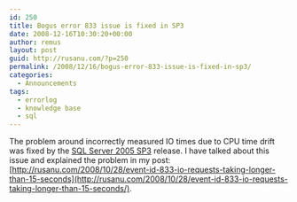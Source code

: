 ```yaml
---
id: 250
title: Bogus error 833 issue is fixed in SP3
date: 2008-12-16T10:30:20+00:00
author: remus
layout: post
guid: http://rusanu.com/?p=250
permalink: /2008/12/16/bogus-error-833-issue-is-fixed-in-sp3/
categories:
  - Announcements
tags:
  - errorlog
  - knowledge base
  - sql
---
```

The problem around incorrectly measured IO times due to CPU time drift was fixed by the [SQL Server 2005 SP3](http://www.microsoft.com/downloads/details.aspx?FamilyID=ae7387c3-348c-4faa-8ae5-949fdfbe59c4&displaylang=en) release. I have talked about this issue and explained the problem in my post: [http://rusanu.com/2008/10/28/event-id-833-io-requests-taking-longer-than-15-seconds](http://rusanu.com/2008/10/28/event-id-833-io-requests-taking-longer-than-15-seconds/).